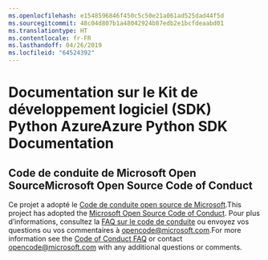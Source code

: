 ```yaml
---
ms.openlocfilehash: e1548596846f450c5c50e21a061ad525dad44f5d
ms.sourcegitcommit: 48c04d807b1a48042924b87edb2e1bcfdeaabd01
ms.translationtype: HT
ms.contentlocale: fr-FR
ms.lasthandoff: 04/26/2019
ms.locfileid: "64524392"
---
```

# <a name="azure-python-sdk-documentation"></a><span data-ttu-id="311df-101">Documentation sur le Kit de développement logiciel (SDK) Python Azure</span><span class="sxs-lookup"><span data-stu-id="311df-101">Azure Python SDK Documentation</span></span>

## <a name="microsoft-open-source-code-of-conduct"></a><span data-ttu-id="311df-102">Code de conduite de Microsoft Open Source</span><span class="sxs-lookup"><span data-stu-id="311df-102">Microsoft Open Source Code of Conduct</span></span>
<span data-ttu-id="311df-103">Ce projet a adopté le [Code de conduite open source de Microsoft](https://opensource.microsoft.com/codeofconduct/).</span><span class="sxs-lookup"><span data-stu-id="311df-103">This project has adopted the [Microsoft Open Source Code of Conduct](https://opensource.microsoft.com/codeofconduct/).</span></span>
<span data-ttu-id="311df-104">Pour plus d’informations, consultez la [FAQ sur le code de conduite](https://opensource.microsoft.com/codeofconduct/faq/) ou envoyez vos questions ou vos commentaires à [opencode@microsoft.com](mailto:opencode@microsoft.com).</span><span class="sxs-lookup"><span data-stu-id="311df-104">For more information see the [Code of Conduct FAQ](https://opensource.microsoft.com/codeofconduct/faq/) or contact [opencode@microsoft.com](mailto:opencode@microsoft.com) with any additional questions or comments.</span></span>
